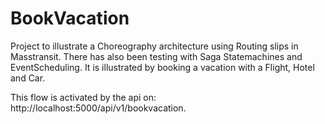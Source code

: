 # BookVacation

Project to illustrate a Choreography architecture using Routing slips in Masstransit.
There has also been testing with Saga Statemachines and EventScheduling.
It is illustrated by booking a vacation with a Flight, Hotel and Car.

This flow is activated by the api on: http://localhost:5000/api/v1/bookvacation.
